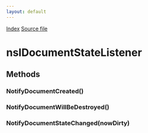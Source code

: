 ```yaml
---
layout: default
---
```

<div id='links'><a href="../index.html">Index</a>
<a href="http://dxr.mozilla.org/mozilla-central/source/editor/nsIDocumentStateListener.idl">Source file</a>
</div>

# nsIDocumentStateListener #

## Methods ##

### NotifyDocumentCreated() ###

### NotifyDocumentWillBeDestroyed() ###

### NotifyDocumentStateChanged(nowDirty) ###
